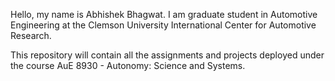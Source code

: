 Hello, my name is Abhishek Bhagwat. I am graduate student in Automotive Engineering at the Clemson University International Center for Automotive Research.

This repository will contain all the assignments and projects deployed under the course AuE 8930 - Autonomy: Science and Systems.
